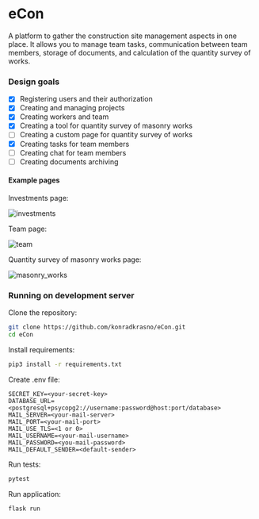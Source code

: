 # eCon
A platform to gather the construction site management aspects in one place.
It allows you to manage team tasks, communication between team members,
storage of documents, and calculation of the quantity survey of works.

### Design goals
- [x] Registering users and their authorization
- [x] Creating and managing projects
- [x] Creating workers and team
- [x] Creating a tool for quantity survey of masonry works
- [ ] Creating a custom page for quantity survey of works
- [x] Creating tasks for team members
- [ ] Creating chat for team members
- [ ] Creating documents archiving

#### Example pages

Investments page:

![investments](https://user-images.githubusercontent.com/55924004/103815285-69168500-5063-11eb-83e2-5056920c8893.PNG)

Team page:

![team](https://user-images.githubusercontent.com/55924004/103815534-c9a5c200-5063-11eb-9a92-32946cbded2a.PNG)

Quantity survey of masonry works page:

![masonry_works](https://user-images.githubusercontent.com/55924004/103815332-83506300-5063-11eb-8484-ccba8c7d794a.PNG)

### Running on development server
Clone the repository:
```bash
git clone https://github.com/konradkrasno/eCon.git
cd eCon
```
Install requirements:
```bash
pip3 install -r requirements.txt
```
Create .env file:
```
SECRET_KEY=<your-secret-key>
DATABASE_URL=<postgresql+psycopg2://username:password@host:port/database>
MAIL_SERVER=<your-mail-server>
MAIL_PORT=<your-mail-port>
MAIL_USE_TLS=<1 or 0>
MAIL_USERNAME=<your-mail-username>
MAIL_PASSWORD=<you-mail-password>
MAIL_DEFAULT_SENDER=<default-sender>
```
Run tests:
```bash
pytest
```
Run application:
```bash
flask run
```
